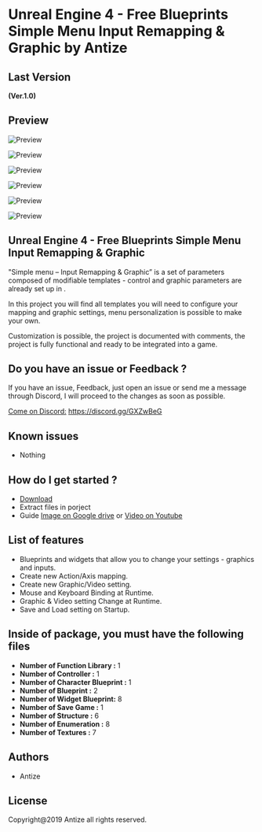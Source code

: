 
# Unreal Engine 4 - Free Blueprints Simple Menu Input Remapping & Graphic by Antize

## Last Version
**(Ver.1.0)**

## Preview
![Preview](Images/Exemple1.png)

![Preview](Images/Exemple2.png)

![Preview](Images/Exemple3.png)

![Preview](Images/Exemple4.png)

![Preview](Images/Exemple5.png)

![Preview](Images/Exemple.png)

## Unreal Engine 4 - Free Blueprints Simple Menu Input Remapping & Graphic
"Simple menu – Input Remapping & Graphic” is a set of parameters composed of modifiable templates - control and graphic parameters are already set up in .

In this project you will find all templates you will need to configure your mapping and graphic settings, menu personalization is possible to make your own.

Customization is possible, the project is documented with comments, the project is fully functional and ready to be integrated into a game.


## Do you have an issue or Feedback ?
If you have an issue, Feedback, just open an issue or send me a message through Discord, I will proceed to the changes as soon as possible.

[Come on Discord:](https://discord.gg/GXZwBeG) https://discord.gg/GXZwBeG

## Known issues
- Nothing

## How do I get started ?
  -  [Download](https://github.com/Antize/UE4-Free-Simple-Menu-Input-Remapping-Graphic/releases/)  
  -  Extract files in porject
  -  Guide [Image on Google drive](https://drive.google.com/drive/folders/1yHgg4s89Zup775bEVAEqp55ukmaz-QVa) or [Video on Youtube](https://www.youtube.com/watch?v=EiBX9FaXm8I) 

## List of features
- Blueprints and widgets that allow you to change your settings - graphics and inputs.
- Create new Action/Axis mapping.
- Create new Graphic/Video setting.
- Mouse and Keyboard Binding at Runtime.
- Graphic & Video setting Change at Runtime.
- Save and Load setting on Startup.

## Inside of package, you must have the following files
- **Number of Function Library :** 1
- **Number of Controller :** 1
- **Number of Character Blueprint :** 1
- **Number of Blueprint :** 2
- **Number of Widget Blueprint:** 8
- **Number of Save Game :** 1
- **Number of Structure :** 6
- **Number of Enumeration :** 8
- **Number of Textures :** 7

## Authors
- Antize

## License
Copyright@2019 Antize all rights reserved.
